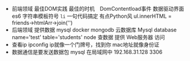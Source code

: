 - 前端领域 最佳DOM实践
最佳的时机　DomContentload事件
数据驱动界面
es6 字符串模板符号 `li`
一句代码搞定 有点Python风
ul.innerHTML = friends->htmlArr->join('')
- 后端领域
提供数据 mysql docker mongodb 云数据库
Mysql database name='test' table='students'
node 查数据
提供 Web服务器 访问
- 查看ip ipconfig
ip就像一个门牌号，找到你
mac地址就像身份证
- 数据通信是要发送数据包
mysql 在局域网中
192.168.31.128  3306 
